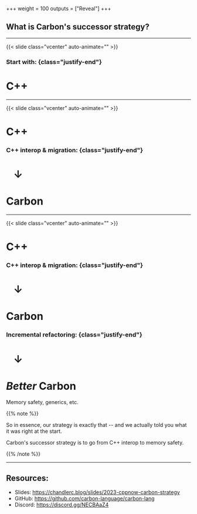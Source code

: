 +++
weight = 100
outputs = ["Reveal"]
+++

## What is Carbon's successor strategy?

---

{{< slide class="vcenter" auto-animate="" >}}

<div class="two-col-grid">

### Start with: {class="justify-end"}

# C++

</div>

---

{{< slide class="vcenter" auto-animate="" >}}

<div class="two-col-grid">

###

# C++

### C++ interop & migration: {class="justify-end"}

# &nbsp;&nbsp; ↓

###

# Carbon

</div>

---

{{< slide class="vcenter" auto-animate="" >}}

<div class="two-col-grid">

###

# C++

### <span class="fragment highlight">C++ interop</span> & migration: {class="justify-end"}

# &nbsp;&nbsp; ↓

###

# Carbon

### Incremental refactoring: {class="justify-end"}

# &nbsp;&nbsp; ↓

###

<div>

# _Better_ Carbon

<div class="fragment" data-fragment-index="0">

<span class="fragment highlight">Memory safety</span>, generics, etc.

</div>
</div>

</div>

{{% note %}}

So in essence, our strategy is exactly that -- and we actually told you what it
was right at the start.

Carbon's successor strategy is to go from C++ interop to memory safety.

{{% /note %}}

---

## Resources:

- Slides: https://chandlerc.blog/slides/2023-cppnow-carbon-strategy
- GitHub: https://github.com/carbon-language/carbon-lang
- Discord: https://discord.gg/NECBAaZ4
